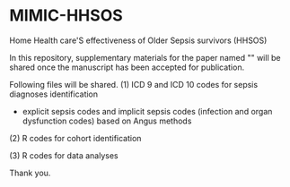 # MIMIC-HHSOS
Home Health care'S effectiveness of Older Sepsis survivors (HHSOS)

In this repository, supplementary materials for the paper named "" will be shared once the manuscript has been accepted for publication.

Following files will be shared.
(1) ICD 9 and ICD 10 codes for sepsis diagnoses identification
  - explicit sepsis codes and implicit sepsis codes (infection and organ dysfunction codes) based on Angus methods

(2) R codes for cohort identification

(3) R codes for data analyses

Thank you.
